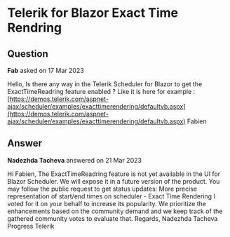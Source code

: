 # Telerik for Blazor Exact Time Rendring

## Question

**Fab** asked on 17 Mar 2023

Hello, Is there any way in the Telerik Scheduler for Blazor to get the ExactTimeReadring feature enabled ? Like it is here for example : [https://demos.telerik.com/aspnet-ajax/scheduler/examples/exacttimerendering/defaultvb.aspx](https://demos.telerik.com/aspnet-ajax/scheduler/examples/exacttimerendering/defaultvb.aspx) Fabien

## Answer

**Nadezhda Tacheva** answered on 21 Mar 2023

Hi Fabien, The ExactTimeReadring feature is not yet available in the UI for Blazor Scheduler. We will expose it in a future version of the product. You may follow the public request to get status updates: More precise representation of start/end times on scheduler - Exact Time Rendering I voted for it on your behalf to increase its popularity. We prioritize the enhancements based on the community demand and we keep track of the gathered community votes to evaluate that. Regards, Nadezhda Tacheva Progress Telerik
